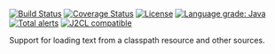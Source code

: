 [![Build Status](https://github.com/mP1/walkingkooka-resource/actions/workflows/build.yaml/badge.svg)](https://github.com/mP1/walkingkooka-resource/actions/workflows/build.yaml/badge.svg)
[![Coverage Status](https://coveralls.io/repos/github/mP1/walkingkooka-resource/badge.svg?branch=master)](https://coveralls.io/github/mP1/walkingkooka-resource?branch=master)
[![License](https://img.shields.io/badge/License-Apache%202.0-blue.svg)](https://opensource.org/licenses/Apache-2.0)
[![Language grade: Java](https://img.shields.io/lgtm/grade/java/g/mP1/walkingkooka-resource.svg?logo=lgtm&logoWidth=18)](https://lgtm.com/projects/g/mP1/walkingkooka-resource/context:java)
[![Total alerts](https://img.shields.io/lgtm/alerts/g/mP1/walkingkooka-resource.svg?logo=lgtm&logoWidth=18)](https://lgtm.com/projects/g/mP1/walkingkooka-resource/alerts/)
[![J2CL compatible](https://img.shields.io/badge/J2CL-compatible-brightgreen.svg)](https://github.com/mP1/j2cl-central)



Support for loading text from a classpath resource and other sources.

